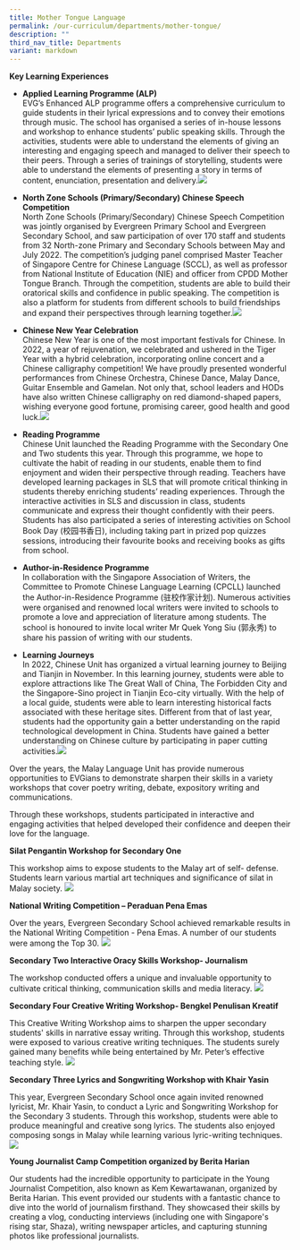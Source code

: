 ```yaml
---
title: Mother Tongue Language
permalink: /our-curriculum/departments/mother-tongue/
description: ""
third_nav_title: Departments
variant: markdown
---
```

**Key Learning Experiences**
* **Applied Learning Programme (ALP)**   
EVG’s Enhanced ALP programme offers a comprehensive curriculum to guide students in their lyrical expressions and to convey their emotions through music. The school has organised a series of in-house lessons and workshop to enhance students’ public speaking skills. Through the activities, students were able to understand the elements of giving an interesting and engaging speech and managed to deliver their speech to their peers. Through a series of trainings of storytelling, students were able to understand the elements of presenting a story in terms of content, enunciation, presentation and delivery.![](/images/Our%20Curriculum/Departments/MTL%20Department/Chinese%20Language/C27.png)

* **North Zone Schools (Primary/Secondary) Chinese Speech Competition**  
North Zone Schools (Primary/Secondary) Chinese Speech Competition was jointly organised by Evergreen Primary School and Evergreen Secondary School, and saw participation of over 170 staff and students from 32 North-zone Primary and Secondary Schools between May and July 2022.  The competition’s judging panel comprised Master Teacher of Singapore Centre for Chinese Language (SCCL), as well as professor from National Institute of Education (NIE) and officer from CPDD Mother Tongue Branch. Through the competition, students are able to build their oratorical skills and confidence in public speaking. The competition is also a platform for students from different schools to build friendships and expand their perspectives through learning together.![](/images/Our%20Curriculum/Departments/MTL%20Department/Chinese%20Language/C7.png)
* **Chinese New Year Celebration**  
Chinese New Year is one of the most important festivals for Chinese. In 2022, a year of rejuvenation, we celebrated and ushered in the Tiger Year with a hybrid celebration, incorporating online concert and a Chinese calligraphy competition! We have proudly presented wonderful performances from Chinese Orchestra, Chinese Dance, Malay Dance, Guitar Ensemble and Gamelan. Not only that, school leaders and HODs have also written Chinese calligraphy on red diamond-shaped papers, wishing everyone good fortune, promising career, good health and good luck.![](/images/Our%20Curriculum/Departments/MTL%20Department/Chinese%20Language/C22.png)
* **Reading Programme**  
Chinese Unit launched the Reading Programme with the Secondary One and Two students this year.  Through this programme, we hope to cultivate the habit of reading in our students, enable them to find enjoyment and widen their perspective through reading. Teachers have developed learning packages in SLS that will promote critical thinking in students thereby enriching students’ reading experiences. Through the interactive activities in SLS and discussion in class, students communicate and express their thought confidently with their peers. Students has also participated a series of interesting activities on School Book Day (校园书香日), including taking part in prized pop quizzes sessions, introducing their favourite books and receiving books as gifts from school.

* **Author-in-Residence Programme**  
  In collaboration with the Singapore Association of Writers, the Committee to Promote Chinese Language Learning (CPCLL) launched the Author-in-Residence Programme (驻校作家计划).  Numerous activities were organised and renowned local writers were invited to schools to promote a love and appreciation of literature among students. The school is honoured to invite local writer Mr Quek Yong Siu (郭永秀) to share his passion of writing with our students. 
* **Learning Journeys**  
In 2022, Chinese Unit has organized a virtual learning journey to Beijing and Tianjin in November. In this learning journey, students were able to explore attractions like The Great Wall of China, The Forbidden City and the Singapore-Sino project in Tianjin Eco-city virtually.  With the help of a local guide, students were able to learn interesting historical facts associated with these heritage sites. Different from that of last year, students had the opportunity gain a better understanding on the rapid technological development in China. Students have gained a better understanding on Chinese culture by participating in paper cutting activities.![](/images/Our%20Curriculum/Departments/MTL%20Department/Chinese%20Language/C12.png)


Over the years, the Malay Language Unit has provide numerous opportunities to EVGians to demonstrate sharpen their skills in a variety workshops that cover poetry writing, debate, expository writing and communications.

Through these workshops, students participated in interactive and engaging activities that helped developed their confidence and deepen their love for the language.

**Silat Pengantin Workshop for Secondary One**

This workshop aims to expose students to the Malay art of self- defense. Students learn various martial art techniques and significance of silat in Malay society.
![](/images/151124%20CCA_ML%20photos%20update/Malay%20Language/pic_1_silat.jpg)

**National Writing Competition – Peraduan Pena Emas**

Over the years, Evergreen Secondary School achieved remarkable results in the National Writing Competition - Pena Emas. A number of our students were among the Top 30.
![](/images/151124%20CCA_ML%20photos%20update/Malay%20Language/Picture2.jpg)

**Secondary Two Interactive Oracy Skills Workshop- Journalism**

The workshop conducted offers a unique and invaluable opportunity to cultivate critical thinking, communication skills and media literacy.
![](/images/151124%20CCA_ML%20photos%20update/Malay%20Language/picture_3_.jpg)

**Secondary Four Creative Writing Workshop- Bengkel Penulisan Kreatif**

This Creative Writing Workshop aims to sharpen the upper secondary students' skills in narrative essay writing. Through this workshop, students were exposed to various creative writing techniques. The students surely gained many benefits while being entertained by Mr. Peter’s effective teaching style.
![](/images/151124%20CCA_ML%20photos%20update/Malay%20Language/picture_5.jpg)

**Secondary Three Lyrics and Songwriting Workshop with Khair Yasin**

This year, Evergreen Secondary School once again invited renowned lyricist, Mr. Khair Yasin, to conduct a Lyric and Songwriting Workshop for the Secondary 3 students. Through this workshop, students were able to produce meaningful and creative song lyrics. The students also enjoyed composing songs in Malay while learning various lyric-writing techniques.
![](/images/151124%20CCA_ML%20photos%20update/Malay%20Language/picture_4.jpg)

**Young Journalist Camp Competition organized by Berita Harian**

Our students had the incredible opportunity to participate in the Young Journalist Competition, also known as Kem Kewartawanan, organized by Berita Harian. This event provided our students with a fantastic chance to dive into the world of journalism firsthand. They showcased their skills by creating a vlog, conducting interviews (including one with Singapore's rising star, Shaza), writing newspaper articles, and capturing stunning photos like professional journalists.